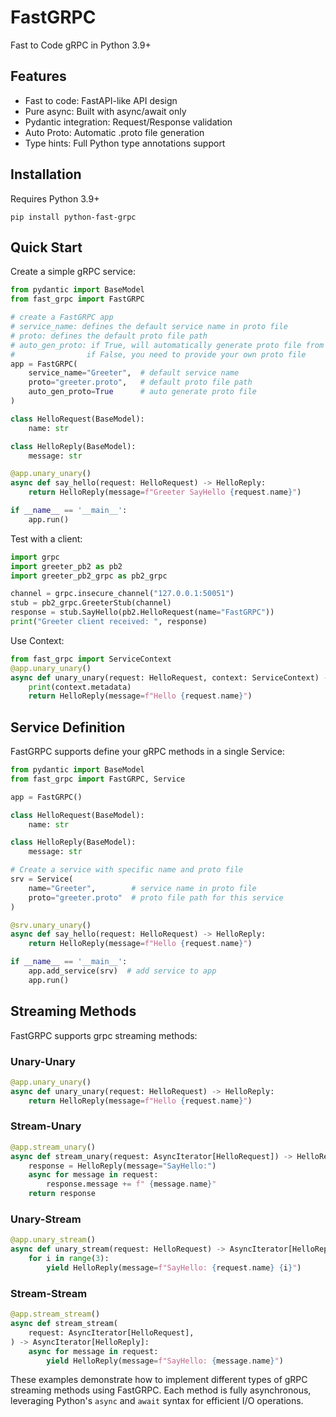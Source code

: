 # FastGRPC
Fast to Code gRPC in Python 3.9+

## Features
- Fast to code: FastAPI-like API design
- Pure async: Built with async/await only
- Pydantic integration: Request/Response validation
- Auto Proto: Automatic .proto file generation
- Type hints: Full Python type annotations support

## Installation
Requires Python 3.9+
```shell
pip install python-fast-grpc
```

## Quick Start
Create a simple gRPC service:

```python
from pydantic import BaseModel
from fast_grpc import FastGRPC

# create a FastGRPC app
# service_name: defines the default service name in proto file
# proto: defines the default proto file path
# auto_gen_proto: if True, will automatically generate proto file from your code
#                if False, you need to provide your own proto file
app = FastGRPC(
    service_name="Greeter",  # default service name
    proto="greeter.proto",   # default proto file path
    auto_gen_proto=True      # auto generate proto file
)

class HelloRequest(BaseModel):
    name: str

class HelloReply(BaseModel):
    message: str

@app.unary_unary()
async def say_hello(request: HelloRequest) -> HelloReply:
    return HelloReply(message=f"Greeter SayHello {request.name}")

if __name__ == '__main__':
    app.run()
```

Test with a client:
```python
import grpc
import greeter_pb2 as pb2
import greeter_pb2_grpc as pb2_grpc

channel = grpc.insecure_channel("127.0.0.1:50051")
stub = pb2_grpc.GreeterStub(channel)
response = stub.SayHello(pb2.HelloRequest(name="FastGRPC"))
print("Greeter client received: ", response)
```
Use Context:
```python
from fast_grpc import ServiceContext
@app.unary_unary()
async def unary_unary(request: HelloRequest, context: ServiceContext) -> HelloReply:
    print(context.metadata)
    return HelloReply(message=f"Hello {request.name}")
```

## Service Definition
FastGRPC supports define your gRPC methods in a single Service:

```python
from pydantic import BaseModel
from fast_grpc import FastGRPC, Service

app = FastGRPC()

class HelloRequest(BaseModel):
    name: str

class HelloReply(BaseModel):
    message: str

# Create a service with specific name and proto file
srv = Service(
    name="Greeter",        # service name in proto file
    proto="greeter.proto"  # proto file path for this service
)

@srv.unary_unary()
async def say_hello(request: HelloRequest) -> HelloReply:
    return HelloReply(message=f"Hello {request.name}")

if __name__ == '__main__':
    app.add_service(srv)  # add service to app
    app.run()
```

## Streaming Methods
FastGRPC supports grpc streaming methods:

### Unary-Unary
```python
@app.unary_unary()
async def unary_unary(request: HelloRequest) -> HelloReply:
    return HelloReply(message=f"Hello {request.name}")
```

### Stream-Unary
```python
@app.stream_unary()
async def stream_unary(request: AsyncIterator[HelloRequest]) -> HelloReply:
    response = HelloReply(message="SayHello:")
    async for message in request:
        response.message += f" {message.name}"
    return response
```

### Unary-Stream
```python
@app.unary_stream()
async def unary_stream(request: HelloRequest) -> AsyncIterator[HelloReply]:
    for i in range(3):
        yield HelloReply(message=f"SayHello: {request.name} {i}")
```

### Stream-Stream
```python
@app.stream_stream()
async def stream_stream(
    request: AsyncIterator[HelloRequest],
) -> AsyncIterator[HelloReply]:
    async for message in request:
        yield HelloReply(message=f"SayHello: {message.name}")
```

These examples demonstrate how to implement different types of gRPC streaming methods using FastGRPC. Each method is fully asynchronous, leveraging Python's `async` and `await` syntax for efficient I/O operations.
